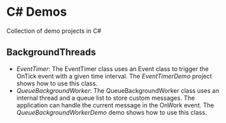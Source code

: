 # C# Demos
Collection of demo projects in C#

## BackgroundThreads
* _EventTimer_: The EventTimer class uses an Event class to trigger the OnTick event with a given time interval. The _EventTimerDemo_ project shows how to use this class.
* _QueueBackgroundWorker_: The QueueBackgroundWorker class uses an internal thread and a queue list to store custom messages. The application can handle the current message in the OnWork event. The _QueueBackgroundWorkerDemo_ demo shows how to use this class.

  
